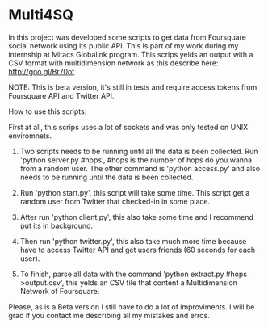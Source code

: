 Multi4SQ
========

In this project was developed some scripts to get data from Foursquare social network using its public API. This is part of my work during my internship at Mitacs Globalink program. This scrips yelds an output with a CSV format with multidimension network as this describe here: http://goo.gl/Br70ot


NOTE: This is beta version, it's still in tests and require access tokens from Foursquare API and Twitter API. 

How to use this scripts:

First at all, this scrips uses a lot of sockets and was only tested on UNIX enviromnets. 


1) Two scripts needs to be running until all the data is been collected. Run 'python server.py #hops', #hops is the number of hops do you wanna from a random user. The other command is 'python access.py' and also needs to be running until the data is been collected.

2) Run 'python start.py', this script will take some time. This script get a random user from Twitter that checked-in in some place.

3) After run 'python client.py', this also take some time and I recommend put its in background.

4) Then run 'python twitter.py', this also take much more time because have to access Twitter API and get users friends (60 seconds for each user). 

5) To finish, parse all data with the command 'python extract.py #hops >output.csv', this yelds an CSV file that content a Multidimension Network of Foursquare.

Please, as is a Beta version I still have to do a lot of improviments. I will be grad if you contact me describing all my mistakes and erros.
